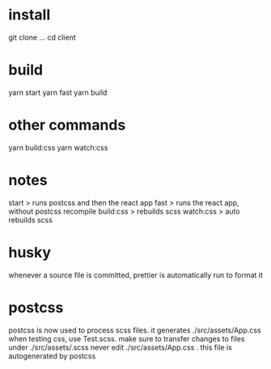 # install

git clone ...
cd client

# build
yarn start
yarn fast
yarn build

# other commands
yarn build:css 
yarn watch:css 

# notes
start > runs postcss and then the react app
fast > runs the react app, without postcss recompile
build:css > rebuilds scss
watch:css > auto rebuilds scss

# husky

whenever a source file is committed, prettier is automatically run to format it

# postcss

postcss is now used to process scss files. it generates ./src/assets/App.css
when testing css, use Test.scss. make sure to transfer changes to files under ./src/assets/.scss
never edit ./src/assets/App.css . this file is autogenerated by postcss
